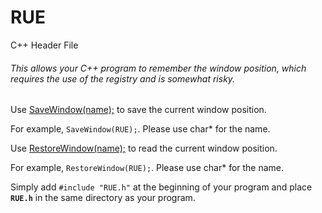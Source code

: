 # RUE

C++ Header File

###### This allows your C++ program to remember the window position, which requires the use of the registry and is somewhat risky.

Use <u>SaveWindow(name);</u> to save the current window position.

For example, `SaveWindow(RUE);`. Please use char* for the name.

Use <u>RestoreWindow(name);</u> to read the current window position.

For example, `RestoreWindow(RUE);`. Please use char* for the name.

Simply add `#include "RUE.h"` at the beginning of your program and place **`RUE.h`** in the same directory as your program.